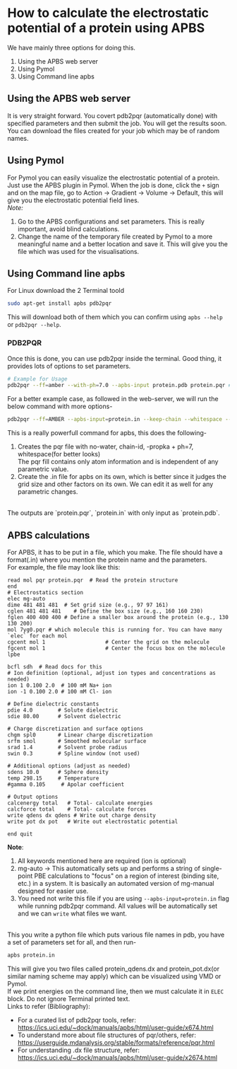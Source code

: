 # How to calculate the electrostatic potential of a protein using APBS

We have mainly three options for doing this.

1. Using the APBS web server
2. Using Pymol
3. Using Command line apbs

## Using the APBS web server

It is very straight forward. You covert pdb2pqr (automatically done) with specified parameters and then submit the job. You will get the results soon.
<br>You can download the files created for your job which may be of random names.

## Using Pymol

For Pymol you can easily visualize the electrostatic potential of a protein. Just use the APBS plugin in Pymol. When the job is done, click the `+` sign and on the map file,
go to Action -> Gradient -> Volume -> Default, this will give you the electrostatic potential field lines.
<br>
_Note:_

1. Go to the APBS configurations and set parameters. This is really important, avoid blind calculations.
2. Change the name of the temporary file created by Pymol to a more meaningful name and a better location and save it. This will give you the file which was used
   for the visualisations.

## Using Command line apbs

For Linux download the 2 Terminal toold

```bash
sudo apt-get install apbs pdb2pqr
```

This will download both of them which you can confirm using `apbs --help` or `pdb2pqr --help`.

### PDB2PQR

Once this is done, you can use pdb2pqr inside the terminal. Good thing, it provides lots of options to set parameters.

```bash
# Example for Usage
pdb2pqr --ff=amber --with-ph=7.0 --apbs-input protein.pdb protein.pqr # protein.pqr may not be present before
```
For a better example case, as followed in the web-server, we will run the below command with more options-
```bash
pdb2pqr --ff=AMBER --apbs-input=protein.in --keep-chain --whitespace --drop-water --titration-state-method=propka --with-ph=7 protein.pdb protein.pqr
```
This is a really powerfull command for apbs, this does the following-
1. Creates the pqr file with no-water, chain-id, -propka + ph=7, whitespace(for better looks)<br>The pqr fill contains only atom information and is independent of any parametric value.
2. Create the .in file for apbs on its own, which is better since it judges the grid size and other factors on its own. We can edit it as well for any parametric changes.
<br>
The outputs are `protein.pqr`, `protein.in` with only input as `protein.pdb`.

## APBS calculations

For APBS, it has to be put in a file, which you make. The file should have a format(.in) where you mention the protein name and the parameters.
<br>For example, the file may look like this:

```
read mol pqr protein.pqr  # Read the protein structure
end
# Electrostatics section
elec mg-auto
dime 481 481 481  # Set grid size (e.g., 97 97 161)
cglen 481 481 481    # Define the box size (e.g., 160 160 230)
fglen 400 400 400 # Define a smaller box around the protein (e.g., 130 130 200)
mol 7yg0.pqr # which molecule this is running for. You can have many `elec` for each mol
cgcent mol 1                   # Center the grid on the molecule
fgcent mol 1                   # Center the focus box on the molecule
lpbe

bcfl sdh  # Read docs for this
# Ion definition (optional, adjust ion types and concentrations as needed)
ion 1 0.100 2.0  # 100 mM Na+ ion
ion -1 0.100 2.0 # 100 mM Cl- ion

# Define dielectric constants
pdie 4.0        # Solute dielectric
sdie 80.00      # Solvent dielectric

# Charge discretization and surface options
chgm spl0       # Linear charge discretization
srfm smol       # Smoothed molecular surface
srad 1.4        # Solvent probe radius
swin 0.3        # Spline window (not used)

# Additional options (adjust as needed)
sdens 10.0      # Sphere density
temp 298.15     # Temperature
#gamma 0.105     # Apolar coefficient

# Output options
calcenergy total   # Total- calculate energies
calcforce total    # Total- calculate forces
write qdens dx qdens # Write out charge density
write pot dx pot   # Write out electrostatic potential

end quit
```
**Note**:
1. All keywords mentioned here are required (ion is optional)
2. mg-auto -> This automatically sets up and performs a string of single-point PBE calculations to "focus" on a region of interest (binding site, etc.) in a system. It is basically an automated version of mg-manual designed for easier use.
3. You need not write this file if you are using `--apbs-input=protein.in` flag while running pdb2pqr command. All values will be automatically set and we can `write` what files we want.
<br>
This you write a python file which puts various file names in pdb, you have a set of parameters set for all, and then run-

```bash
apbs protein.in
```

This will give you two files called protein_qdens.dx and protein_pot.dx(or similar naming scheme may apply) which can be visualized using VMD or Pymol.<br>
If we print energies on the command line, then we must calculate it in `ELEC` block. Do not ignore Terminal printed text.
<br>
Links to refer (Bibliography):

- For a curated list of pdb2pqr tools, refer:  https://ics.uci.edu/~dock/manuals/apbs/html/user-guide/x674.html
- To understand more about file structures of pqr/others, refer: https://userguide.mdanalysis.org/stable/formats/reference/pqr.html
- For understanding .dx file structure, refer: https://ics.uci.edu/~dock/manuals/apbs/html/user-guide/x2674.html


